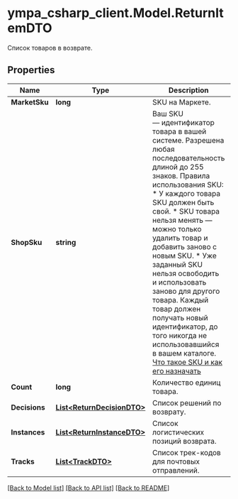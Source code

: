 # ympa_csharp_client.Model.ReturnItemDTO
Список товаров в возврате.

## Properties

Name | Type | Description | Notes
------------ | ------------- | ------------- | -------------
**MarketSku** | **long** | SKU на Маркете. | [optional] 
**ShopSku** | **string** | Ваш SKU — идентификатор товара в вашей системе.  Разрешена любая последовательность длиной до 255 знаков.  Правила использования SKU:  * У каждого товара SKU должен быть свой.  * SKU товара нельзя менять — можно только удалить товар и добавить заново с новым SKU.  * Уже заданный SKU нельзя освободить и использовать заново для другого товара. Каждый товар должен получать новый идентификатор, до того никогда не использовавшийся в вашем каталоге.  [Что такое SKU и как его назначать](https://yandex.ru/support/marketplace/assortment/add/index.html#fields)  | 
**Count** | **long** | Количество единиц товара. | 
**Decisions** | [**List&lt;ReturnDecisionDTO&gt;**](ReturnDecisionDTO.md) | Список решений по возврату. | [optional] 
**Instances** | [**List&lt;ReturnInstanceDTO&gt;**](ReturnInstanceDTO.md) | Список логистических позиций возврата. | [optional] 
**Tracks** | [**List&lt;TrackDTO&gt;**](TrackDTO.md) | Список трек-кодов для почтовых отправлений. | [optional] 

[[Back to Model list]](../README.md#documentation-for-models) [[Back to API list]](../README.md#documentation-for-api-endpoints) [[Back to README]](../README.md)

